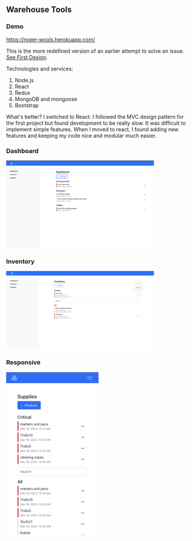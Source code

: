 ## Warehouse Tools

### Demo
https://roger-wools.herokuapp.com/

This is the more redefined version of an earlier attempt to solve an issue. [See First Design](https://github.com/RogelioCamargo/inventory-solutions).

Technologies and services: 
1. Node.js
2. React
3. Redux
4. MongoDB and mongoose
5. Bootstrap

What's better? 
I switched to React. I followed the MVC design pattern for the first project but found development to be really slow.
It was difficult to implement simple features. When I moved to react, I found adding new features and keeping my code nice and modular much easier.

### Dashboard
<img src="/demo/dashboard2.png" alt="warehouse screen" style="width: 400px;" />

### Inventory
<img src="/demo/dashboard.png" alt="warehouse screen" style="width: 400px;" />

### Responsive 
<img src="/demo/responsive.PNG" alt="warehouse screen" style="width: 250px;" />
